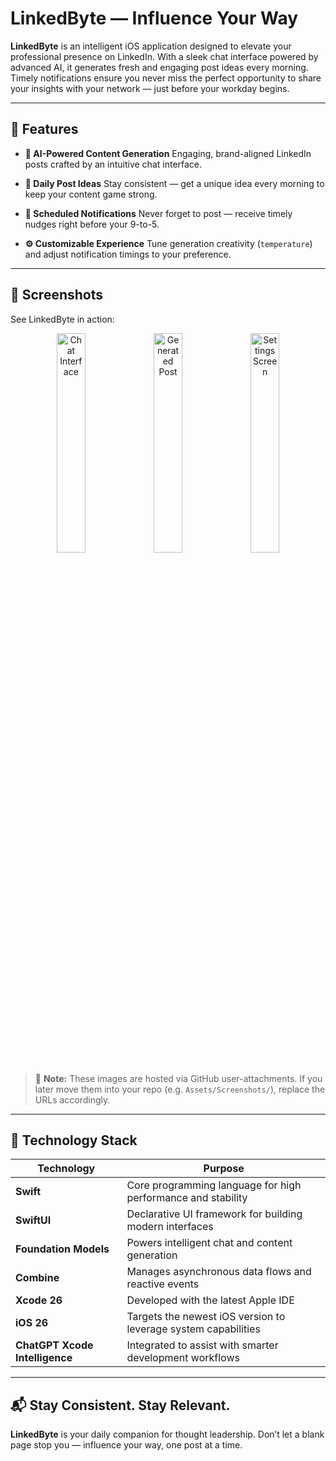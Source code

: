 # **LinkedByte — Influence Your Way**

**LinkedByte** is an intelligent iOS application designed to elevate your professional presence on LinkedIn. With a sleek chat interface powered by advanced AI, it generates fresh and engaging post ideas every morning. Timely notifications ensure you never miss the perfect opportunity to share your insights with your network — just before your workday begins.

---

## 🚀 Features

* **🧠 AI-Powered Content Generation**
  Engaging, brand-aligned LinkedIn posts crafted by an intuitive chat interface.

* **📅 Daily Post Ideas**
  Stay consistent — get a unique idea every morning to keep your content game strong.

* **🔔 Scheduled Notifications**
  Never forget to post — receive timely nudges right before your 9-to-5.

* **⚙️ Customizable Experience**
  Tune generation creativity (`temperature`) and adjust notification timings to your preference.

---

## 📸 Screenshots

See LinkedByte in action:

<p float="left" align="center">
  <img src="https://github.com/user-attachments/assets/98e650cb-237e-48db-9805-6a18cdf44a86" alt="Chat Interface" width="30%" />
  <img src="https://github.com/user-attachments/assets/f65b6cfb-b024-4047-af59-be091224fafe" alt="Generated Post" width="30%" />
  <img src="https://github.com/user-attachments/assets/3936e013-9257-4fef-bdd4-773598314df4" alt="Settings Screen" width="30%" />
</p>

> 📝 **Note:** These images are hosted via GitHub user-attachments. If you later move them into your repo (e.g. `Assets/Screenshots/`), replace the URLs accordingly.

---

## 🧰 Technology Stack

| Technology                     | Purpose                                                        |
| ------------------------------ | -------------------------------------------------------------- |
| **Swift**                      | Core programming language for high performance and stability   |
| **SwiftUI**                    | Declarative UI framework for building modern interfaces        |
| **Foundation Models**          | Powers intelligent chat and content generation                 |
| **Combine**                    | Manages asynchronous data flows and reactive events            |
| **Xcode 26**                   | Developed with the latest Apple IDE                            |
| **iOS 26**                     | Targets the newest iOS version to leverage system capabilities |
| **ChatGPT Xcode Intelligence** | Integrated to assist with smarter development workflows        |

---

## 📬 Stay Consistent. Stay Relevant.

**LinkedByte** is your daily companion for thought leadership. Don’t let a blank page stop you — influence your way, one post at a time.
